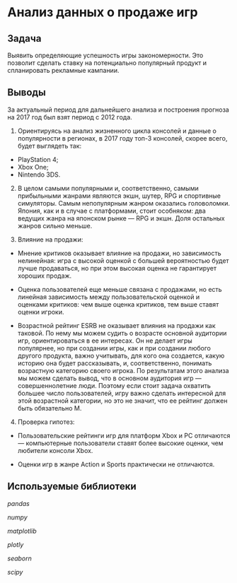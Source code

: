 # Анализ данных о продаже игр

## Задача

Выявить определяющие успешность игры закономерности. Это позволит сделать ставку на потенциально популярный продукт и спланировать рекламные кампании.

## Выводы

За актуальный период для дальнейшего анализа и построения прогноза на 2017 год был взят период с 2012 года.

1. Ориентируясь на анализ жизненного цикла консолей и данные о популярности в регионах, в 2017 году топ-3 консолей, скорее всего, будет выглядеть так:

- PlayStation 4;
- Xbox One;
- Nintendo 3DS.

2. В целом самыми популярными и, соответственно, самыми прибыльными жанрами являются экшн, шутер, RPG и спортивные симуляторы. Самым непопулярным жанром оказались головоломки.
Япония, как и в случае с платформами, стоит особняком: два ведущих жанра на японском рынке — RPG и экшн. Доля остальных жанров сильно меньше.

3. Влияние на продажи:
- Мнение критиков оказывает влияние на продажи, но зависимость нелинейная: игра с высокой оценкой с большей вероятностью будет лучше продаваться, но при этом высокая оценка не гарантирует хороших продаж.

- Оценка пользователей еще меньше связана с продажами, но есть линейная зависимость между пользовательской оценкой и оценками критиков: чем выше оценка критиков, тем выше ставят оценки игроки.

- Возрастной рейтинг ESRB не оказывает влияния на продажи как таковой. По нему мы можем судить о возрасте основной аудитории игр, ориентироваться в ее интересах. Он не делает игры популярнее, но при создании игры, как и при создании любого другого продукта, важно учитывать, для кого она создается, какую историю она будет рассказывать, и, соответственно, понимать возрастную категорию своего игрока. По результатам этого анализа мы можем сделать вывод, что в основном аудитория игр — совершеннолетние люди. Поэтому если стоит задача охватить большее число пользователей, игру важно сделать интересной для этой возрастной категории, но это не значит, что ее рейтинг должен быть обязательно M.

4. Проверка гипотез:

- Пользовательские рейтинги игр для платформ Xbox и PC отличаются — компьютерные пользователи ставят более высокие оценки, чем любители консоли Xbox.

- Оценки игр в жанре Action и Sports практически не отличаются.

## Используемые библиотеки
*pandas*

*numpy*

*matplotlib*

*plotly*

*seaborn*

*scipy*

